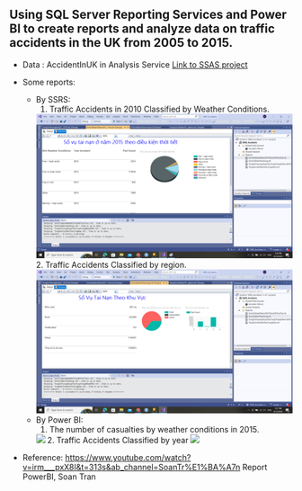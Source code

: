 ## Using SQL Server Reporting Services and Power BI to create reports and analyze data on traffic   accidents in the UK from 2005 to 2015.

- Data : AccidentInUK in Analysis Service
    <a href="https://github.com/vanac17122001/Accident_In_UK_SSAS">Link to SSAS project</a>

- Some reports:
    + By SSRS: 
        1. Traffic Accidents in 2010 Classified by Weather Conditions.
        <img src="img/SSRS/SoVuTaiNanONam2010TheoDKThoiTiet.png"/>
        2. Traffic Accidents Classified by region.
        <img src="img/SSRS/SSRS_SoVuTaiNanTheoKhuVuc.png"/>
    + By Power BI:
        1. The number of casualties by weather conditions in 2015.
        <img src="SoThuongVongTheoDieuKienThoiTietNam2015.png"/>
        2. Traffic Accidents Classified by year
        <img src="TongSoVuTaiNanTheoNam.png" />
- Reference: https://www.youtube.com/watch?v=irm___pxX8I&t=313s&ab_channel=SoanTr%E1%BA%A7n Report PowerBI, Soan Tran
